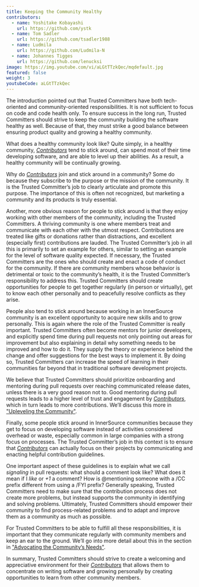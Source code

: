 ```yaml
---
title: Keeping the Community Healthy
contributors:
  - name: Yoshitake Kobayashi
    url: https://github.com/ystk
  - name: Tom Sadler
    url: https://github.com/tsadler1988
  - name: Ludmila
    url: https://github.com/Ludmila-N
  - name: Johannes Tigges
    url: https://github.com/lenucksi
image: https://img.youtube.com/vi/aLGtTTzkQec/mqdefault.jpg
featured: false
weight: 3
youtubeCode: aLGtTTzkQec
---
```

<div class="paragraph">
<p>The introduction pointed out that Trusted Committers have both tech-oriented and
community-oriented responsibilities. It is not sufficient to focus on
code and code health only. To ensure success in the long run, Trusted Committers should
strive to keep the community building the software healthy
as well. Because of that, they must strike a good balance between ensuring product quality and growing a healthy community.</p>
</div>
<div class="paragraph">
<p>What does a healthy community look like? Quite simply, in a healthy community,
<a href="https://innersourcecommons.org/learn/learning-path/contributor"><em>Contributors</em></a> tend to stick around, can spend most of their time developing software, and are able to level up their abilities.
As a result, a healthy community will be continually growing.</p>
</div>
<div class="paragraph">
<p>Why do <a href="https://innersourcecommons.org/learn/learning-path/contributor"><em>Contributors</em></a> join and stick around in a community? Some do because they
subscribe to the purpose or the mission of the community. It is the Trusted Committer&#8217;s job to
clearly articulate and promote this purpose. The importance of this is often
not recognized, but marketing a community and its products is truly essential.</p>
</div>
<div class="paragraph">
<p>Another, more obvious reason for people to stick around is that they
enjoy working with other members of the community, including the Trusted Committers. A thriving community is one where members treat
and communicate with each other with the utmost respect. Contributions are
treated like gifts or donations rather than distractions, and excellent (especially
first) contributions are lauded. The Trusted Committer’s job in all this is primarily to set an
example for others, similar to setting an example for the level of
software quality expected. If necessary, the Trusted Committers are the ones
who should create and enact a code of conduct for the community. If
there are community members whose behavior is detrimental or toxic to
the community’s health, it is the Trusted Committer’s responsibility to address this.
Trusted Committers should create opportunities for people to get together
regularly (in person or virtually), get to know each other personally and to peacefully resolve conflicts as they arise.</p>
</div>
<div class="paragraph">
<p>People also tend to stick around because working in an
InnerSource community is an excellent opportunity to acquire new skills
and to grow personally. This is again where the role of the Trusted Committer is really
important. Trusted Committers often become mentors for junior developers, and
explicitly spend time during pull requests not only pointing out areas
for improvement but also explaining in detail why something needs to be
improved and how to do it.
They supply the theory or experience behind the change and offer suggestions for the best ways to implement it.
By doing so, Trusted Committers
can increase the speed of learning in their
communities far beyond that in traditional software
development projects.</p>
</div>
<div class="paragraph">
<p>We believe that Trusted Committers should prioritize onboarding and mentoring during pull
requests over reaching communicated release dates, unless there is a very
good reason not to. Good mentoring during pull requests leads to a higher level
of trust and engagement by <a href="https://innersourcecommons.org/learn/learning-path/contributor"><em>Contributors</em></a>, which in turn leads
to more contributions. We’ll discuss this more in <a href="https://innersourcecommons.org/learn/learning-path/trusted-committer/04/">"Upleveling the Community"</a>.</p>
</div>
<div class="paragraph">
<p>Finally, some people stick around in InnerSource communities because
they get to focus on developing software instead of activities considered overhead or waste, especially
common in large companies with a strong focus on processes. The Trusted Committer&#8217;s job in this context is to
ensure that <a href="https://innersourcecommons.org/learn/learning-path/contributor"><em>Contributors</em></a> can actually focus on their projects by
communicating and enacting helpful contribution guidelines.</p>
</div>
<div class="paragraph">
<p>One important aspect of these guidelines is to explain what we call <em>signaling</em> in
pull requests: what should a comment look like? What does it mean if I
<em>like</em> or <em>+1</em> a comment? How is @mentioning someone with a /CC prefix
different from using a /FYI prefix? Generally speaking, Trusted Committers need to make sure
that the contribution process does not create more problems, but instead supports the community
in identifying and solving problems. Ultimately, Trusted Committers should empower their
community to find process-related problems and to adapt and improve
them as a community as much as possible.</p>
</div>
<div class="paragraph">
<p>For Trusted Committers to be able to fulfill all these responsibilities, it is
important that they communicate regularly with community members and
keep an ear to the ground.  We&#8217;ll
go into more detail about this in the section in <a href="https://innersourcecommons.org/learn/learning-path/trusted-committer/06/">"Advocating the Community&#8217;s
Needs"</a>.</p>
</div>
<div class="paragraph">
<p>In summary, Trusted Committers should strive to create a welcoming and appreciative
environment for their <a href="https://innersourcecommons.org/learn/learning-path/contributor"><em>Contributors</em></a> that allows them to concentrate on writing
software and growing personally by creating opportunities to learn from other
community members.</p>
</div>
<!--- This file autogenerated from https://github.com/InnerSourceCommons/InnerSourceLearningPath/blob/master/scripts -->
